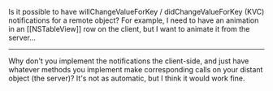 

Is it possible to have willChangeValueForKey / didChangeValueForKey (KVC) notifications for a remote object? For example, I need to have an animation in an [[NSTableView]]  row on the client, but I want to animate it from the server...

----

Why don't you implement the notifications the client-side, and just have whatever methods you implement make corresponding calls on your distant object (the server)?  It's not as automatic, but I think it would work fine.